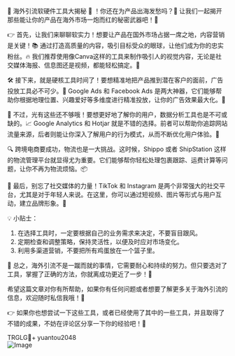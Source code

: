 🎉 海外引流软硬件工具大揭秘 🚀 ！你还在为产品出海发愁吗？👀 让我们一起揭开那些能让你的产品在海外市场一炮而红的秘密武器吧！🎯

👉 首先，让我们来聊聊软实力！想要让产品在国外市场占据一席之地，内容营销是关键！📚 通过打造高质量的内容，吸引目标受众的眼球，让他们成为你的忠实粉丝。🔥 我们推荐使用像Canva这样的工具来制作吸引人的视觉内容，无论是社交媒体海报、信息图还是视频，都能轻松搞定。🎨

🛠️ 接下来，就是硬核工具时间了！要想精准地把产品推到潜在客户的面前，广告投放工具必不可少。🚀 Google Ads 和 Facebook Ads 是两大神器，它们能够帮助你根据地理位置、兴趣爱好等多维度进行精准投放，让你的广告效果最大化。🎯

📱 不过，光有这些还不够哦！要想更好地了解你的用户，数据分析工具也是不可或缺的。📈 Google Analytics 和 Hotjar 就是不错的选择。前者可以帮助你追踪网站流量来源，后者则能让你深入了解用户的行为模式，从而不断优化用户体验。🧐

🔍 跨境电商要成功，物流也是一大挑战。这时候，Shippo 或者 ShipStation 这样的物流管理平台就显得尤为重要。它们能够帮你轻松处理包裹跟踪、运费计算等问题，让你不再为物流烦恼。📦

💼 最后，别忘了社交媒体的力量！TikTok 和 Instagram 是两个非常强大的社交平台，尤其是对于年轻人来说。在这里，你可以通过短视频、图片等形式与用户互动，建立品牌形象。🎥

💡 小贴士：
1. 在选择工具时，一定要根据自己的业务需求来决定，不要盲目跟风。
2. 定期检查和调整策略，保持灵活性，以便及时应对市场变化。
3. 利用多渠道营销，不要把所有鸡蛋放在一个篮子里。

🌈 总之，海外引流不是一蹴而就的事情，它需要耐心和持续的努力。但只要选对了工具，掌握了正确的方法，你就离成功更近了一步！🚀

希望这篇文章对你有所帮助，如果你有任何问题或者想要了解更多关于海外引流的信息，欢迎随时私信我哦！💌

👉 如果你也想尝试一下这些工具，或者已经使用了其中的一些工具，并且取得了不错的成果，不妨在评论区分享一下你的经验吧！💬

TRGLG💪+ yuantou2048  
![Image](https://github.com/user-attachments/assets/42a5a4a5-fea9-4a1d-8aa0-73e57e430cca)